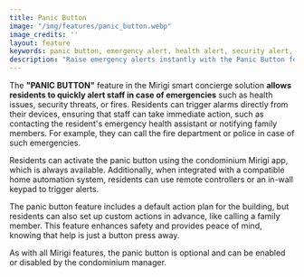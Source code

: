 ```yaml
---
title: Panic Button
image: "/img/features/panic_button.webp"
image_credits: ''
layout: feature
keywords: panic button, emergency alert, health alert, security alert, fire alert, resident safety, home automation
description: "Raise emergency alerts instantly with the Panic Button feature, ensuring resident safety and prompt staff response."
---
```

The **"PANIC BUTTON"** feature in the Mirigi smart concierge solution **allows residents to quickly alert staff in case of emergencies** such as health issues, security threats, or fires. Residents can trigger alarms directly from their devices, ensuring that staff can take immediate action, such as contacting the resident's emergency health assistant or notifying family members. For example, they can call the fire department or police in case of such emergencies.

Residents can activate the panic button using the condominium Mirigi app, which is always available. Additionally, when integrated with a compatible home automation system, residents can use remote controllers or an in-wall keypad to trigger alerts.

The panic button feature includes a default action plan for the building, but residents can also set up custom actions in advance, like calling a family member. This feature enhances safety and provides peace of mind, knowing that help is just a button press away.

As with all Mirigi features, the panic button is optional and can be enabled or disabled by the condominium manager.
